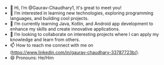 - 👋 Hi, I’m @Gaurav-Chaudhary1, It's great to meet you!
- 👀 I’m interested in learning new technologies, exploring programming languages, and building cool projects.
- 🌱 I’m currently learning Java, Kotlin, and Android app development to enhance my skills and create innovative applications.
- 💞️ I’m looking to collaborate on interesting projects where I can apply my knowledge and learn from others.
- 📫 How to reach me connect with me on (https://www.linkedin.com/in/gaurav-chaudhary-33787723b/).
- 😄 Pronouns: He/Him

<!---
Gaurav-Chaudhary1/Gaurav-Chaudhary1 is a ✨ special ✨ repository because its `README.md` (this file) appears on your GitHub profile.
You can click the Preview link to take a look at your changes.
--->
